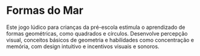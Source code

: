# Formas do Mar
Este jogo lúdico para crianças da pré-escola estimula o aprendizado de formas geométricas, como quadrados e círculos. Desenvolve percepção visual, conceitos básicos de geometria e habilidades como concentração e memória, com design intuitivo e incentivos visuais e sonoros.
